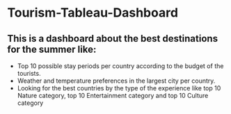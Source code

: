 # Tourism-Tableau-Dashboard
## This is a dashboard about the best destinations for the summer like:
* Top 10 possible stay periods per country according to the budget of the tourists.
* Weather and temperature preferences in the largest city per country.
* Looking for the best countries by the type of the experience like top 10 Nature category, top 10 Entertainment category and top 10 Culture category
